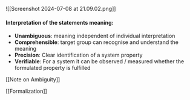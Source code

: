 ![[Screenshot 2024-07-08 at 21.09.02.png]]

#### Interpretation of the statements meaning:
- **Unambiguous**: meaning independent of individual interpretation
- **Comprehensible**: target group can recognise and understand the meaning
- **Precision**: Clear identification of a system property
- **Verifiable**: For a system it can be observed / measured whether the formulated property is fulfilled

[[Note on Ambiguity]]

[[Formalization]]